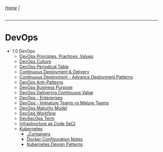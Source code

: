 ###### [Home](https://github.com/RyKaj/Documentation/blob/master/README.md) |
------------

DevOps 
======
*   1.0 DevOps
    *   [DevOps Principles, Practices, Values](PrinciplesPracticesValues.md)
    *   [DevOps Culture](DevOps-Culture.md) 
    *   [DevOps Periodical Table](DevOps-Periodical-Table.md)    
    *   [Continuous Deployment & Delivery](ContinuousDeploymentDelivery.md)
    *   [Continuous Deployment - Advance Deployment Patterns](Continuous-Deployment---Advance-Deployment-Patterns_451819634.md)
    *   [DevOps Anti-Patterns](DevOps-Anti-Patterns.md)
    *   [DevOps Business Purpose](DevOps-Business-Purpose_451824430.md)    
    *   [DevOps Delivering Continuous Value](DevOps-Delivering-Continuous-Value.md)
    *   [DevOps - Enterprises](DevOps---Enterprises_463532376.md)
    *   [DevOps - Immature Teams vs Mature Teams](DevOps---Immature-Teams-vs-Mature-Teams_463532396.md)
    *   [DevOps Maturity Model](DevOps-Maturity-Model_463534853.md)    
    *   [DevOps Workflow](DevOps-Workflow_462586629.md)
    *   [DevSecOps Term](DevSecOps-Term.md)
    *   [Infrastructure as Code (IaC)](InfrastructureasCode.md)
    *   [Kubernetes](Kubernetes_451820631.md)
        *   [\_Containers](_Containers_451825069.md)
        *   [Docker Configuration Notes](Docker-Configuration-Notes_463513540.md)
        *   [Kubernetes Design Patterns](Kubernetes-Design-Patterns_471992252.md)
